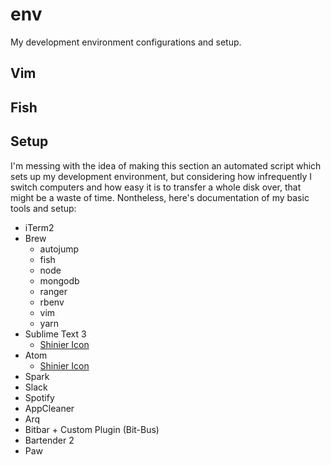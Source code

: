# env
My development environment configurations and setup.

## Vim

## Fish

## Setup
I'm messing with the idea of making this section an automated script which sets up my development environment, but considering how infrequently I switch computers and how easy it is to transfer a whole disk over, that might be a waste of time. Nontheless, here's documentation of my basic tools and setup:

- iTerm2
- Brew
  - autojump
  - fish
  - node
  - mongodb
  - ranger
  - rbenv
  - vim
  - yarn
- Sublime Text 3
  - [Shinier Icon](https://dribbble.com/shots/3438305-Sublime-Text-Replacement-Icon-2)
- Atom
  - [Shinier Icon](https://dribbble.com/shots/2556067-Atom-io-Icon)
- Spark
- Slack
- Spotify
- AppCleaner
- Arq
- Bitbar + Custom Plugin (Bit-Bus)
- Bartender 2
- Paw
